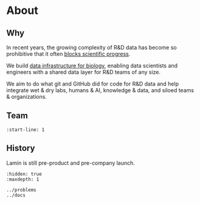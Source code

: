 # About

## Why

In recent years, the growing complexity of R&D data has become so prohibitive that it often [blocks scientific progress](/problems).

We build [data infrastructure for biology](/docs), enabling data scientists and engineers with a shared data layer for R&D teams of any size.

We aim to do what git and GitHub did for code for R&D data and help integrate wet & dry labs, humans & AI, knowledge & data, and siloed teams & organizations.

## Team

```{include} about/team.md
:start-line: 1
```

## History

Lamin is still pre-product and pre-company launch.

```{toctree}
:hidden: true
:maxdepth: 1

../problems
../docs
```
